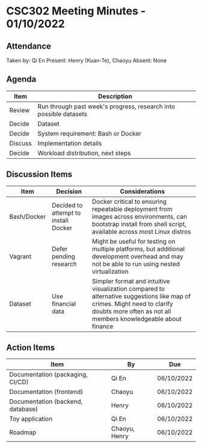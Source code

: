 # CSC302 Meeting Minutes - 01/10/2022

## Attendance
Taken by: Qi En 
Present: Henry (Kuan-Te), Chaoyu
Absent: None

## Agenda
Item | Description
--- | ---
Review | Run through past week's progress, research into possible datasets
Decide | Dataset
Decide | System requirement: Bash or Docker
Discuss | Implementation details
Decide | Workload distribution, next steps

## Discussion Items
Item | Decision | Considerations
--- | --- | ---
Bash/Docker | Decided to attempt to install Docker | Docker critical to ensuring repeatable deployment from images across environments, can bootstrap install from shell script, available across most Linux distros 
Vagrant | Defer pending research | Might be useful for testing on multiple platforms, but additional development overhead and may not be able to run using nested virtualization
Dataset | Use financial data | Simpler format and intuitive visualization compared to alternative suggestions like map of crimes. Might need to clarify doubts more often as not all members knowledgeable about finance

## Action Items
Item | By | Due
--- | --- | --- 
Documentation (packaging, CI/CD) | Qi En | 06/10/2022
Documentation (frontend) | Chaoyu | 06/10/2022
Documentation (backend, database) | Henry | 06/10/2022
Toy application | Qi En | 06/10/2022
Roadmap | Chaoyu, Henry | 06/10/2022